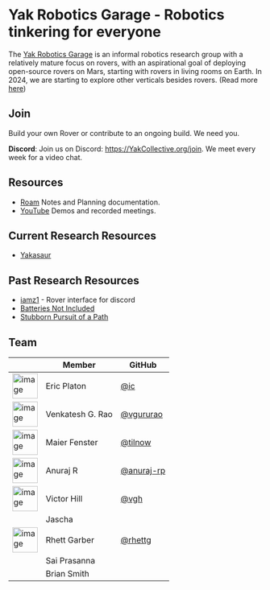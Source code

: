 # Yak Robotics Garage - Robotics tinkering for everyone

The [Yak Robotics Garage](https://www.yakcollective.org/projects/yarg.html) is an informal robotics research group with a relatively mature focus on rovers, with an aspirational goal of deploying open-source rovers on Mars, starting with rovers in living rooms on Earth. In 2024, we are starting to explore other verticals besides rovers. (Read more [here](https://www.yakcollective.org/projects/yarg.html))

## Join

Build your own Rover or contribute to an ongoing build. We need you.

**Discord**: Join us on Discord: https://YakCollective.org/join. We meet every week for a video chat.

## Resources

* [Roam](https://roamresearch.com/#/app/ArtOfGig/page/QmE-vAzPn) Notes and Planning documentation.
* [YouTube](https://www.youtube.com/channel/UC9bngPbXMEZ8ivD1GHJ94aw/featured) Demos and recorded meetings.

## Current Research Resources

* [Yakasaur](https://github.com/YakRoboticsGarage/yakasaur)

<!--
Machine-vision based robotics navigation (using an LMM in a loop to guide behaviors)
Blockchains on rovers (Ethereum light node on a low-compute rover)
Social roverics: community of rovers in a domain
Hobbyist-friendly rover design
RISC-V based robotics
Power electronics and solar power
Languages for rover operations
-->

## Past Research Resources

* [iamz1](https://github.com/The-Yak-Collective/iamz1) - Rover interface for discord
* [Batteries Not Included](https://github.com/rhettg/batteries)
* [Stubborn Pursuit of a Path](https://github.com/rhettg/stubborn)

## Team

|                                                                                 | Member | GitHub  |
|---------------------------------------------------------------------------------|--------|---------|
| <img width="50" alt="image" src="https://avatars.githubusercontent.com/ic">  | Eric Platon | [@ic](https://github.com/ic) |
| <img width="50" alt="image" src="https://avatars.githubusercontent.com/vgururao"> | Venkatesh G. Rao | [@vgururao](https://github.com/vgururao) |
| <img width="50" alt="image" src="https://avatars.githubusercontent.com/tilnow"> | Maier Fenster | [@tilnow](https://github.com/tilnow) |
| <img width="50" alt="image" src="https://avatars.githubusercontent.com/anuraj-rp"> | Anuraj R | [@anuraj-rp](https://github.com/anuraj-rp) |
| <img width="50" alt="image" src="https://avatars.githubusercontent.com/vgh"> | Victor Hill | [@vgh](https://github.com/vgh) |
|  | Jascha |  |
| <img width="50" alt="image" src="https://avatars.githubusercontent.com/rhettg"> | Rhett Garber | [@rhettg](https://github.com/rhettg) |
|  | Sai Prasanna |  |
|  | Brian Smith |  |





